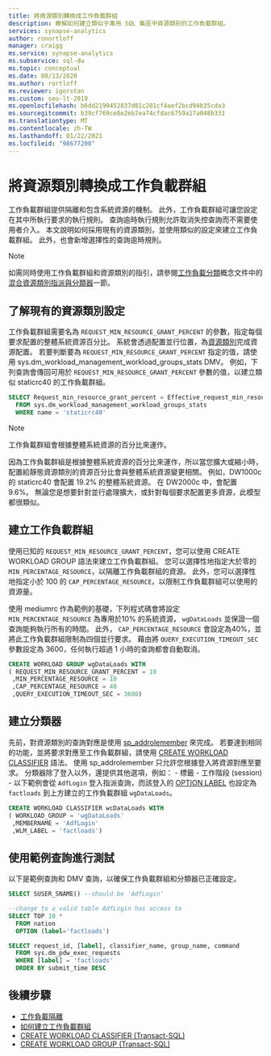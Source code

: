 ```yaml
---
title: 將資源類別轉換成工作負載群組
description: 瞭解如何建立類似于專用 SQL 集區中資源類別的工作負載群組。
services: synapse-analytics
author: ronortloff
manager: craigg
ms.service: synapse-analytics
ms.subservice: sql-dw
ms.topic: conceptual
ms.date: 08/13/2020
ms.author: rortloff
ms.reviewer: igorstan
ms.custom: seo-lt-2019
ms.openlocfilehash: b6dd2199452837d81c201cf4aef2bcd94b35cda3
ms.sourcegitcommit: b39cf769ce8e2eb7ea74cfdac6759a17a048b331
ms.translationtype: MT
ms.contentlocale: zh-TW
ms.lasthandoff: 01/22/2021
ms.locfileid: "98677200"
---
```

# <a name="convert-resource-classes-to-workload-groups"></a>將資源類別轉換成工作負載群組

工作負載群組提供隔離和包含系統資源的機制。  此外，工作負載群組可讓您設定在其中所執行要求的執行規則。  查詢逾時執行規則允許取消失控查詢而不需要使用者介入。  本文說明如何採用現有的資源類別，並使用類似的設定來建立工作負載群組。  此外，也會新增選擇性的查詢逾時規則。

> [!NOTE]
> 如需同時使用工作負載群組和資源類別的指引，請參閱[工作負載分類](sql-data-warehouse-workload-classification.md)概念文件中的[混合資源類別指派與分類器](sql-data-warehouse-workload-classification.md#mixing-resource-class-assignments-with-classifiers)一節。

## <a name="understanding-the-existing-resource-class-configuration"></a>了解現有的資源類別設定

工作負載群組需要名為 `REQUEST_MIN_RESOURCE_GRANT_PERCENT` 的參數，指定每個要求配置的整體系統資源百分比。  系統會透過配置並行位置，為[資源類別](resource-classes-for-workload-management.md#what-are-resource-classes)完成資源配置。  若要判斷要為 `REQUEST_MIN_RESOURCE_GRANT_PERCENT` 指定的值，請使用 sys.dm_workload_management_workload_groups_stats <link tbd> DMV。  例如，下列查詢會傳回可用於 `REQUEST_MIN_RESOURCE_GRANT_PERCENT` 參數的值，以建立類似 staticrc40 的工作負載群組。

```sql
SELECT Request_min_resource_grant_percent = Effective_request_min_resource_grant_percent
  FROM sys.dm_workload_management_workload_groups_stats
  WHERE name = 'staticrc40'
```

> [!NOTE]
> 工作負載群組會根據整體系統資源的百分比來運作。  

因為工作負載群組是根據整體系統資源的百分比來運作，所以當您擴大或縮小時，配置給靜態資源類別的資源百分比會與整體系統資源變更相關。  例如，DW1000c 的 staticrc40 會配置 19.2% 的整體系統資源。  在 DW2000c 中，會配置 9.6%。  無論您是想要針對並行處理擴大，或針對每個要求配置更多資源，此模型都很類似。

## <a name="create-workload-group"></a>建立工作負載群組

使用已知的 `REQUEST_MIN_RESOURCE_GRANT_PERCENT`，您可以使用 CREATE WORKLOAD GROUP <link> 語法來建立工作負載群組。  您可以選擇性地指定大於零的 `MIN_PERCENTAGE_RESOURCE`，以隔離工作負載群組的資源。  此外，您可以選擇性地指定小於 100 的 `CAP_PERCENTAGE_RESOURCE`，以限制工作負載群組可以使用的資源量。  

使用 mediumrc 作為範例的基礎，下列程式碼會將設定 `MIN_PERCENTAGE_RESOURCE` 為專用於10% 的系統資源， `wgDataLoads` 並保證一個查詢能夠執行所有的時間。  此外， `CAP_PERCENTAGE_RESOURCE` 會設定為40%，並將此工作負載群組限制為四個並行要求。  藉由將 `QUERY_EXECUTION_TIMEOUT_SEC` 參數設定為 3600，任何執行超過 1 小時的查詢都會自動取消。

```sql
CREATE WORKLOAD GROUP wgDataLoads WITH  
( REQUEST_MIN_RESOURCE_GRANT_PERCENT = 10
 ,MIN_PERCENTAGE_RESOURCE = 10
 ,CAP_PERCENTAGE_RESOURCE = 40
 ,QUERY_EXECUTION_TIMEOUT_SEC = 3600)
```

## <a name="create-the-classifier"></a>建立分類器

先前，對資源類別的查詢對應是使用 [sp_addrolemember](resource-classes-for-workload-management.md#change-a-users-resource-class) 來完成。  若要達到相同的功能，並將要求對應至工作負載群組，請使用 [CREATE WORKLOAD CLASSIFIER](/sql/t-sql/statements/create-workload-classifier-transact-sql?toc=/azure/synapse-analytics/sql-data-warehouse/toc.json&bc=/azure/synapse-analytics/sql-data-warehouse/breadcrumb/toc.json&view=azure-sqldw-latest&preserve-view=true) 語法。  使用 sp_addrolemember 只允許您根據登入將資源對應至要求。  分類器除了登入以外，還提供其他選項，例如：
    - 標籤
    - 工作階段 (session)
    - 以下範例會從 `AdfLogin` 登入指派查詢，而該登入的 [OPTION LABEL](sql-data-warehouse-develop-label.md) 也設定為 `factloads` 到上方建立的工作負載群組 `wgDataLoads`。

```sql
CREATE WORKLOAD CLASSIFIER wcDataLoads WITH  
( WORKLOAD_GROUP = 'wgDataLoads'
 ,MEMBERNAME = 'AdfLogin'
 ,WLM_LABEL = 'factloads')
```

## <a name="test-with-a-sample-query"></a>使用範例查詢進行測試

以下是範例查詢和 DMV 查詢，以確保工作負載群組和分類器已正確設定。

```sql
SELECT SUSER_SNAME() --should be 'AdfLogin'

--change to a valid table AdfLogin has access to
SELECT TOP 10 *
  FROM nation
  OPTION (label='factloads')

SELECT request_id, [label], classifier_name, group_name, command
  FROM sys.dm_pdw_exec_requests
  WHERE [label] = 'factloads'
  ORDER BY submit_time DESC
```

## <a name="next-steps"></a>後續步驟

- [工作負載隔離](sql-data-warehouse-workload-isolation.md)
- [如何建立工作負載群組](quickstart-configure-workload-isolation-tsql.md)
- [CREATE WORKLOAD CLASSIFIER (Transact-SQL)](/sql/t-sql/statements/create-workload-classifier-transact-sql?&view=azure-sqldw-latest)
- [CREATE WORKLOAD GROUP (Transact-SQL)](/sql/t-sql/statements/create-workload-group-transact-sql?view=azure-sqldw-latest&preserve-view=true)
